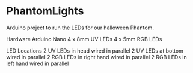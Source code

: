 # PhantomLights

Arduino project to run the LEDs for our halloween Phantom.

Hardware
Arduino Nano
4 x 8mm UV LEDs
4 x 5mm RGB LEDs

LED Locations
2 UV LEDs in head wired in parallel
2 UV LEDs at bottom wired in parallel
2 RGB LEDs in right hand wired in parallel
2 RGB LEDs in left hand wired in parallel
